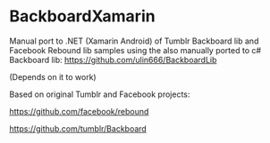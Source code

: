 # BackboardXamarin
Manual port to .NET (Xamarin Android) of Tumblr Backboard lib and Facebook Rebound lib samples using the also manually ported to c# Backboard lib:
https://github.com/ulin666/BackboardLib

(Depends on it to work)

Based on original Tumblr and Facebook projects:

https://github.com/facebook/rebound

https://github.com/tumblr/Backboard

